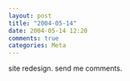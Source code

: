 ```yaml
---
layout: post
title: "2004-05-14"
date: 2004-05-14 12:20
comments: true
categories: Meta
---
```

site redesign. send me comments.
